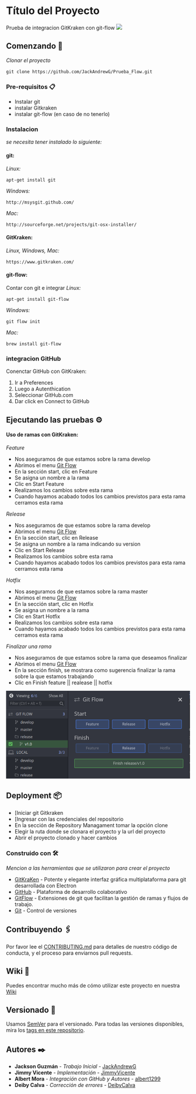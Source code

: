 # Título del Proyecto
Prueba de integracion GitKraken con git-flow
<img src="http://icons.iconarchive.com/icons/papirus-team/papirus-apps/256/gitkraken-icon.png">
## Comenzando 🚀

_Clonar el proyecto_
```
git clone https://github.com/JackAndrewG/Prueba_Flow.git
```

### Pre-requisitos 📋
* Instalar git
* instalar Gitkraken
* instalar git-flow (en caso de no tenerlo) 

### Instalacion
_se necesita tener instalado lo siguiente:_
#### git:
_Linux:_
``` 
apt-get install git
```

_Windows:_ 
```
http://msysgit.github.com/
```

_Mac:_
```
http://sourceforge.net/projects/git-osx-installer/
```

#### GitKraken:
_Linux, Windows, Mac:_ 
```
https://www.gitkraken.com/
```

#### git-flow:
Contar con git e integrar
_Linux:_ 
```
apt-get install git-flow
```

_Windows:_  
```
git flow init
```

_Mac:_ 
```
brew install git-flow
```

### integracion GitHub

Conenctar GitHub con GitKraken: 
1. Ir a Preferences 
2. Luego a Autenthication 
3. Seleccionar GitHub.com 
4. Dar click en Connect to GitHub

## Ejecutando las pruebas ⚙️
#### Uso de ramas con GitKraken: 
_Feature_
* Nos aseguramos de que estamos sobre la rama develop
* Abrimos el menu [Git Flow](#gitflow)
* En la sección start, clic en Feature
* Se asigna un nombre a la rama
* Clic en Start Feature
* Realizamos los cambios sobre esta rama
* Cuando hayamos acabado todos los cambios previstos para esta rama cerramos esta rama

_Release_
* Nos aseguramos de que estamos sobre la rama develop
* Abrimos el menu [Git Flow](#gitflow)
* En la sección start, clic en Release
* Se asigna un nombre a la rama indicando su version
* Clic en Start Release
* Realizamos los cambios sobre esta rama
* Cuando hayamos acabado todos los cambios previstos para esta rama cerramos esta rama

_Hotfix_
* Nos aseguramos de que estamos sobre la rama master
* Abrimos el menu [Git Flow](#gitflow)
* En la sección start, clic en Hotfix
* Se asigna un nombre a la rama
* Clic en Start Hotfix
* Realizamos los cambios sobre esta rama
* Cuando hayamos acabado todos los cambios previstos para esta rama cerramos esta rama

_Finalizar una rama_
* Nos aseguramos de que estamos sobre la rama que deseamos finalizar
* Abrimos el menu [Git Flow](#gitflow)
* En la sección finish, se mostrara como sugerencia finalizar la rama sobre la que estamos trabajando
* Clic en Finish feature || realease || hotfix

<img  id="gitflow" src="/DeepinScreenshot_select-area_20190628205742.png">


## Deployment 📦

* [Iniciar git Gitkraken
* [Ingresar con las credenciales del repositorio
* En la sección de Repository Managament tomar la opción clone
* Elegir la ruta donde se clonara el proyecto y la url del proyecto
* Abrir el proyecto clonado y hacer cambios

### Construido con 🛠️
_Mencion a las herramientas que se utilizaron para crear el proyecto_
* [GitKraKen](https://www.gitkraken.com/) - Potente y elegante interfaz gráfica multiplataforma para git desarrollada con Electron
* [GitHub](https://github.com/github) - Plataforma de desarrollo colaborativo
* [GitFlow](https://datasift.github.io/gitflow/IntroducingGitFlow.html/) - Extensiones de git que facilitan la gestión de ramas y flujos de trabajo.
* [Git](https://git-scm.com/) -  Control de versiones

## Contribuyendo 🖇️
Por favor lee el [CONTRIBUTING.md](https://gist.github.com/JackAndrewG/Prueba_Flow.git) para detalles de nuestro código de conducta, y el proceso para enviarnos pull requests.

## Wiki 📖
Puedes encontrar mucho más de cómo utilizar este proyecto en nuestra [Wiki](https://github.com/JackAndrewG/Prueba_Flow/wiki)

## Versionado 📌
Usamos [SemVer](http://semver.org/) para el versionado. Para todas las versiones disponibles, mira los [tags en este repositorio](https://github.com/JackAndrewG/Prueba_Flow/tags).


## Autores ✒️
* **Jackson Guzmán** - *Trabajo Inicial* - [JackAndrewG](https://github.com/JackAndrewG)
* **Jimmy Vicente** - *Implementación* - [JimmyVicente](https://github.com/JimmyVicente)
* **Albert Mora** - *Integración con GitHub y Autores* - [albert1299](https://github.com/albert1299)
* **Deiby Calva** - *Corrección de errores* - [DeibyCalva](https://github.com/DeibyCalva)
